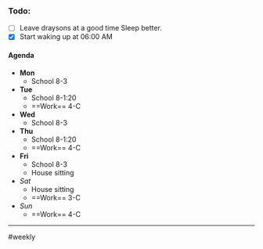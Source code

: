 ### Todo:
- [ ] Leave draysons at a good time
	Sleep better.
- [x] Start waking up at 06:00 AM

#### Agenda
- **Mon**
	- School 8-3
- **Tue**
	- School 8-1:20
	- ==Work== 4-C
- **Wed**
	- School 8-3
- **Thu**
	- School 8-1:20
	- ==Work== 4-C
- **Fri**
	- School 8-3
	- House sitting
- *Sat*
	- House sitting
	- ==Work== 3-C
- *Sun*
	- ==Work== 4-C

---
#weekly